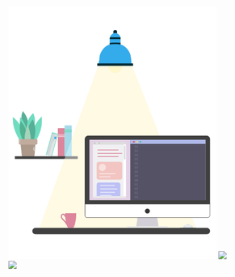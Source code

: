  <span align="left">
  <img src="https://raw.githubusercontent.com/Angelk90/angelk90/21efec6f86cd16a67ce6fde5ab6da152d2a4eedd/table.svg" width="412px" heigth="288px" />
  <span align="right">
   <img src="https://github-readme-stats.vercel.app/api/top-langs/?username=angelk90&layout=compact&show_icons=true&title_color=ffffff&icon_color=34abeb&text_color=daf7dc&bg_color=002b36" /><br />
   <img src="https://github-readme-stats.vercel.app/api?username=angelk90&show_icons=true&title_color=ffffff&icon_color=34abeb&text_color=daf7dc&bg_color=002b36&hide=prs,issues,contribs" />
   </div>
</div>

